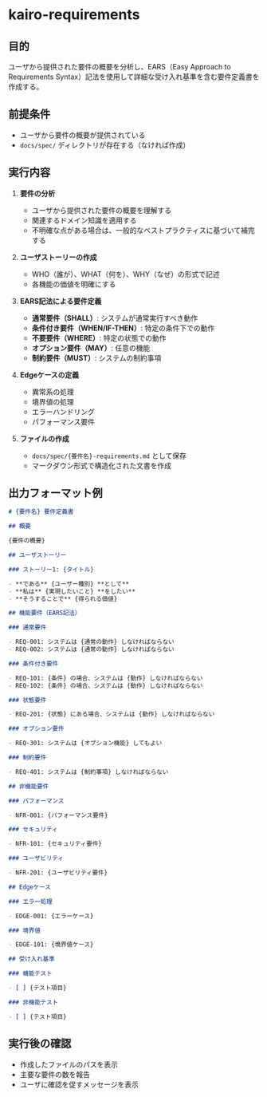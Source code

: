 # kairo-requirements

## 目的

ユーザから提供された要件の概要を分析し、EARS（Easy Approach to Requirements Syntax）記法を使用して詳細な受け入れ基準を含む要件定義書を作成する。

## 前提条件

- ユーザから要件の概要が提供されている
- `docs/spec/` ディレクトリが存在する（なければ作成）

## 実行内容

1. **要件の分析**
   - ユーザから提供された要件の概要を理解する
   - 関連するドメイン知識を適用する
   - 不明確な点がある場合は、一般的なベストプラクティスに基づいて補完する

2. **ユーザストーリーの作成**
   - WHO（誰が）、WHAT（何を）、WHY（なぜ）の形式で記述
   - 各機能の価値を明確にする

3. **EARS記法による要件定義**
   - **通常要件（SHALL）**: システムが通常実行すべき動作
   - **条件付き要件（WHEN/IF-THEN）**: 特定の条件下での動作
   - **不要要件（WHERE）**: 特定の状態での動作
   - **オプション要件（MAY）**: 任意の機能
   - **制約要件（MUST）**: システムの制約事項

4. **Edgeケースの定義**
   - 異常系の処理
   - 境界値の処理
   - エラーハンドリング
   - パフォーマンス要件

5. **ファイルの作成**
   - `docs/spec/{要件名}-requirements.md` として保存
   - マークダウン形式で構造化された文書を作成

## 出力フォーマット例

```markdown
# {要件名} 要件定義書

## 概要

{要件の概要}

## ユーザストーリー

### ストーリー1: {タイトル}

- **である** {ユーザー種別} **として**
- **私は** {実現したいこと} **をしたい**
- **そうすることで** {得られる価値}

## 機能要件（EARS記法）

### 通常要件

- REQ-001: システムは {通常の動作} しなければならない
- REQ-002: システムは {通常の動作} しなければならない

### 条件付き要件

- REQ-101: {条件} の場合、システムは {動作} しなければならない
- REQ-102: {条件} の場合、システムは {動作} しなければならない

### 状態要件

- REQ-201: {状態} にある場合、システムは {動作} しなければならない

### オプション要件

- REQ-301: システムは {オプション機能} してもよい

### 制約要件

- REQ-401: システムは {制約事項} しなければならない

## 非機能要件

### パフォーマンス

- NFR-001: {パフォーマンス要件}

### セキュリティ

- NFR-101: {セキュリティ要件}

### ユーザビリティ

- NFR-201: {ユーザビリティ要件}

## Edgeケース

### エラー処理

- EDGE-001: {エラーケース}

### 境界値

- EDGE-101: {境界値ケース}

## 受け入れ基準

### 機能テスト

- [ ] {テスト項目}

### 非機能テスト

- [ ] {テスト項目}
```

## 実行後の確認

- 作成したファイルのパスを表示
- 主要な要件の数を報告
- ユーザに確認を促すメッセージを表示
